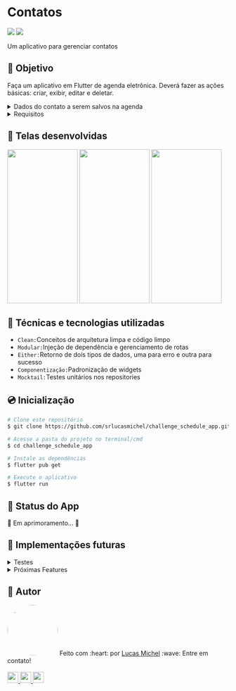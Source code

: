 # Contatos

<p width="100%">
  <img src="https://img.shields.io/static/v1?label=Flutter&message=v3.0.5&color=02569B&style=flat&logo=flutter"/>

  <img src="http://img.shields.io/static/v1?label=Status&message=Em%20desenvolvimento&color=GREEN&style=flat&logo=Codeforces&logoColor=white"/>
<p>

Um aplicativo para gerenciar contatos

## :dart: Objetivo
Faça um aplicativo em Flutter de agenda eletrônica. Deverá fazer as ações básicas: criar, exibir, editar e deletar.

<details>
  <summary>Dados do contato a serem salvos na agenda</summary>
  
- Nome, sobrenome, CPF (obrigatório), email;
- Foto (utilizar a camera do celular);
- Telefones (múltiplos telefones são permitidos) e seus respectivos tipos (trabalho, celular, residencial);
</details>

<details>
  <summary>Requisitos</summary>
  
- utilizar banco de dados local;
- os campos de CPF e telefone devem possuir máscaras;
- o campo de CPF deve ser validado;
- ao tocar no número do telefone, no modo de exibição do contato, uma ligação telefonica deve ser iniciada;
- o endpoint https://jsonplaceholder.typicode.com/users contém 10 usuários. Na primeira inicialização do app, esses usuários deverão ser inseridos no banco. Como o CPF é obrigatório, utilize o endpoint: curl -X POST "https://www.4devs.com.br/ferramentas_online.php" -H "Content-Type: application/x-www-form-urlencoded" -d "acao=gerar_cpf"
</details>

## :iphone: Telas desenvolvidas
<p width="100%">
  <img src="https://user-images.githubusercontent.com/80552835/204004509-a25bb268-54d0-423a-aeaa-f378621f2084.jpg" height="350" width="160">
  <img src="https://user-images.githubusercontent.com/80552835/204004497-70659b2f-6e52-4820-9b9f-9f46bc3931d7.jpg" height="350" width="160">
  <img src="https://user-images.githubusercontent.com/80552835/204004518-7e8aadb8-b1ff-407d-8c33-1880901fe706.jpg" height="350" width="160">
</p>

## :blue_book: Técnicas e tecnologias utilizadas
- ``Clean:``Conceitos de arquitetura limpa e código limpo
- ``Modular:``Injeção de dependência e gerenciamento de rotas
- ``Either:``Retorno de dois tipos de dados, uma para erro e outra para sucesso
- ``Componentização:``Padronização de widgets
- ``Mocktail:``Testes unitários nos repositories

## :cd: Inicialização

```bash
# Clone este repositório
$ git clone https://github.com/srlucasmichel/challenge_schedule_app.git

# Acesse a pasta do projeto no terminal/cmd
$ cd challenge_schedule_app

# Instale as dependências
$ flutter pub get

# Execute o aplicativo
$ flutter run
```

## :round_pushpin: Status do App
<p align="left">🚧 Em aprimoramento...  🚧</p>

## :rocket: Implementações futuras

<details>
<summary>Testes</summary>
  
- [x] *Usecase*
- [ ] *Repository*
- [ ] *Integration*
</details>

<details>
  <summary>Próximas Features</summary>
  
- [ ] *Select image from gallery*
- [ ] *Add contact to favorites*
- [ ] *Search contact*
- [ ] *Share contact*
- [ ] *Add contact to groups*
- [ ] *New user informations (address, birthday, notes, website)*
- [ ] *Link to WhatsApp chat (when available for the number)*
- [ ] *Custom ordenation*
- [ ] *Link to WhatsApp chat (when available for the number)*
- [ ] *Dark mode*
</details>

## :paperclip: Autor

<img style="border-radius: 50%;" src="https://avatars.githubusercontent.com/u/80552835?v=4" width="115px;"/>
Feito com :heart: por <a href="https://www.github.com/srlucasmichel/" target="_blank">Lucas Michel</a> :wave: Entre em contato!
<br /><br />
<a href="https://www.linkedin.com/in/srlucasmichel/" target="_blank">
  <img src="https://img.shields.io/badge/srlucasmichel-0077B5?flat&logo=linkedin&logoColor=white" height="25px"/>
</a>
<a href="https://www.behance.net/srlucasmichel/" target="_blank">
  <img src="https://img.shields.io/badge/-srlucasmichel-blue?style=flat&logo=behance&logoColor=white" height="25px" />
</a>
<a href="mailto:lucasmichel_tcx@hotmail.com" target="_blank">
  <img src="https://img.shields.io/badge/lucasmichel_tcx@hotmail.com-0078D4?style=flat&logo=microsoft-outlook&logoColor=white" height="25px" />
</a>
